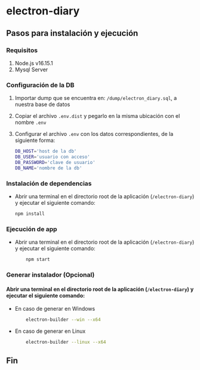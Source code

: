 # electron-diary

## Pasos para instalación y ejecución

### Requisitos
1.  Node.js v16.15.1
2.  Mysql Server

### Configuración de la DB
1. Importar dump que se encuentra en: `/dump/electron_diary.sql`, a nuestra base de datos
2. Copiar el archivo `.env.dist` y pegarlo en la misma ubicación con el nombre `.env`
3. Configurar el archivo `.env` con los datos correspondientes, de la siguiente forma:

    ```bash
    DB_HOST='host de la db'
    DB_USER='usuario con acceso'
    DB_PASSWORD='clave de usuario'
    DB_NAME='nombre de la db'
    ```
### Instalación de dependencias
- Abrir una terminal en el directorio root de la aplicación (`/electron-diary`) y ejecutar el siguiente comando:

    ```bash
    npm install
    ```
### Ejecución de app
- Abrir una terminal en el directorio root de la aplicación (`/electron-diary`) y ejecutar el siguiente comando:
    ```bash
        npm start
    ```

### Generar instalador (Opcional)

#### Abrir una terminal en el directorio root de la aplicación (`/electron-diary`) y ejecutar el siguiente comando:

- En caso de generar en Windows
    ```bash
        electron-builder --win --x64
    ```
- En caso de generar en Linux
    ```bash
        electron-builder --linux --x64
    ```

## Fin